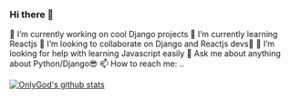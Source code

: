 ### Hi there 👋


 🔭 I’m currently working on cool Django projects
 🌱 I’m currently learning Reactjs 
 👯 I’m looking to collaborate on Django and Reactjs devs🎉
 🤔 I’m looking for help with learning Javascript easily
 💬 Ask me about anything about Python/Django😎
 📫 How to reach me: ..


[![OnlyGod's github stats](https://github-readme-stats.vercel.app/api?username=OnlynfK)](https://github.com/anuraghazra/github-readme-stats)

[1.1]: http://i.imgur.com/tXSoThF.png (twitter icon with padding)
